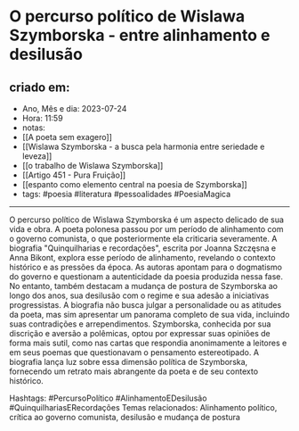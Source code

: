 # O percurso político de Wislawa Szymborska - entre alinhamento e desilusão

## criado em: 
-  Ano, Mês e dia: 2023-07-24
- Hora: 11:59
- notas: 
- [[A poeta sem exagero]]
- [[Wislawa Szymborska - a busca pela harmonia entre seriedade e leveza]]
- [[o trabalho de Wislawa Szymborska]]
- [[Artigo 451 - Pura Fruição]]
- [[espanto como elemento central na poesia de Szymborska]]
- tags: #poesia #literatura #pessoalidades #PoesiaMagica 

---
O percurso político de Wislawa Szymborska é um aspecto delicado de sua vida e obra. A poeta polonesa passou por um período de alinhamento com o governo comunista, o que posteriormente ela criticaria severamente. A biografia "Quinquilharias e recordações", escrita por Joanna Szczęsna e Anna Bikont, explora esse período de alinhamento, revelando o contexto histórico e as pressões da época. As autoras apontam para o dogmatismo do governo e questionam a autenticidade da poesia produzida nessa fase. No entanto, também destacam a mudança de postura de Szymborska ao longo dos anos, sua desilusão com o regime e sua adesão a iniciativas progressistas. A biografia não busca julgar a personalidade ou as atitudes da poeta, mas sim apresentar um panorama completo de sua vida, incluindo suas contradições e arrependimentos. Szymborska, conhecida por sua discrição e aversão a polêmicas, optou por expressar suas opiniões de forma mais sutil, como nas cartas que respondia anonimamente a leitores e em seus poemas que questionavam o pensamento estereotipado. A biografia lança luz sobre essa dimensão política de Szymborska, fornecendo um retrato mais abrangente da poeta e de seu contexto histórico.

Hashtags: #PercursoPolítico #AlinhamentoEDesilusão #QuinquilhariasERecordações
Temas relacionados: Alinhamento político, crítica ao governo comunista, desilusão e mudança de postura